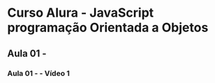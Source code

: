 # Curso Alura - JavaScript programação Orientada a Objetos

## Aula 01 - 

### Aula 01 -  - Vídeo 1 
